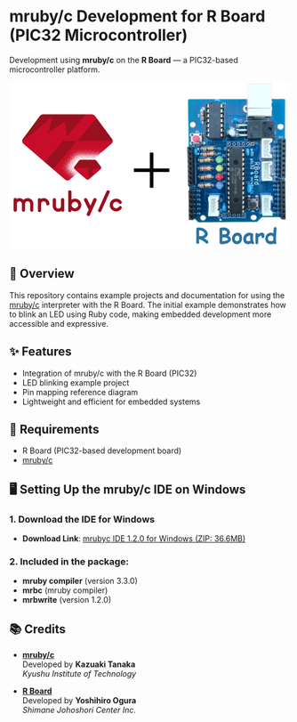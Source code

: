 # mruby/c Development for R Board (PIC32 Microcontroller)

Development using **mruby/c** on the **R Board** — a PIC32-based microcontroller platform.

<img src="https://github.com/Krishnamruby/mrubyc_R_board_Development/blob/main/Logo_mruby_R_board.png" alt="Alt text" width="600" height="300">


## 📝 Overview

This repository contains example projects and documentation for using the [mruby/c](https://github.com/mrubyc/mrubyc) interpreter with the R Board. The initial example demonstrates how to blink an LED using Ruby code, making embedded development more accessible and expressive.

## ✨ Features

- Integration of mruby/c with the R Board (PIC32)
- LED blinking example project
- Pin mapping reference diagram
- Lightweight and efficient for embedded systems

## 🔧 Requirements

- R Board (PIC32-based development board)
- [mruby/c](https://github.com/mrubyc/mrubyc)

## 🖥️ Setting Up the mruby/c IDE on Windows

### 1. **Download the IDE for Windows**

- **Download Link**: [mrubyc IDE 1.2.0 for Windows (ZIP: 36.6MB)](https://github.com/mrubyc/mrubyc/releases/download/v1.2.0/mrubyc-IDE-1.2.0-Windows.zip)

### 2. **Included in the package**:
- **mruby compiler** (version 3.3.0)
- **mrbc** (mruby compiler)
- **mrbwrite** (version 1.2.0)


## 📚 Credits

- [**mruby/c**](https://github.com/kaz0505)  
  Developed by **Kazuaki Tanaka**  
  *Kyushu Institute of Technology*

- [**R Board**](https://github.com/YoshihiroOgura)  
  Developed by **Yoshihiro Ogura**  
  *Shimane Johoshori Center Inc.*
